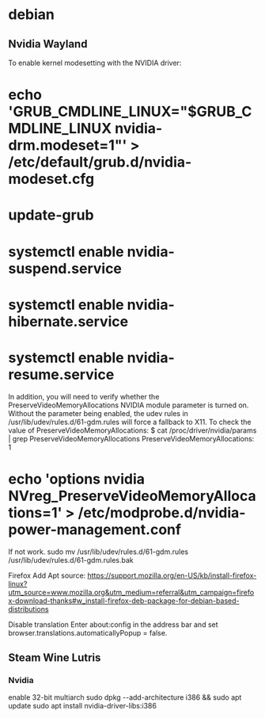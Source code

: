 # debian

## Nvidia Wayland
To enable kernel modesetting with the NVIDIA driver: 
# echo 'GRUB_CMDLINE_LINUX="$GRUB_CMDLINE_LINUX nvidia-drm.modeset=1"' > /etc/default/grub.d/nvidia-modeset.cfg
# update-grub

# systemctl enable nvidia-suspend.service
# systemctl enable nvidia-hibernate.service
# systemctl enable nvidia-resume.service

In addition, you will need to verify whether the PreserveVideoMemoryAllocations NVIDIA module parameter is turned on. Without the parameter being enabled, the udev rules in /usr/lib/udev/rules.d/61-gdm.rules will force a fallback to X11. To check the value of PreserveVideoMemoryAllocations: 
$ cat /proc/driver/nvidia/params | grep PreserveVideoMemoryAllocations
PreserveVideoMemoryAllocations: 1
# echo 'options nvidia NVreg_PreserveVideoMemoryAllocations=1' > /etc/modprobe.d/nvidia-power-management.conf

If not work.
sudo mv /usr/lib/udev/rules.d/61-gdm.rules /usr/lib/udev/rules.d/61-gdm.rules.bak

Firefox 
Add Apt source:
https://support.mozilla.org/en-US/kb/install-firefox-linux?utm_source=www.mozilla.org&utm_medium=referral&utm_campaign=firefox-download-thanks#w_install-firefox-deb-package-for-debian-based-distributions

Disable translation
Enter about:config in the address bar and set browser.translations.automaticallyPopup = false.

## Steam Wine Lutris
### Nvidia
enable 32-bit multiarch
sudo dpkg --add-architecture i386 && sudo apt update
sudo apt install nvidia-driver-libs:i386






